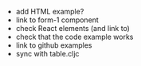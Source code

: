 - add HTML example?
- link to form-1 component
- check React elements (and link to)
- check that the code example works
- link to github examples
- sync with table.cljc

